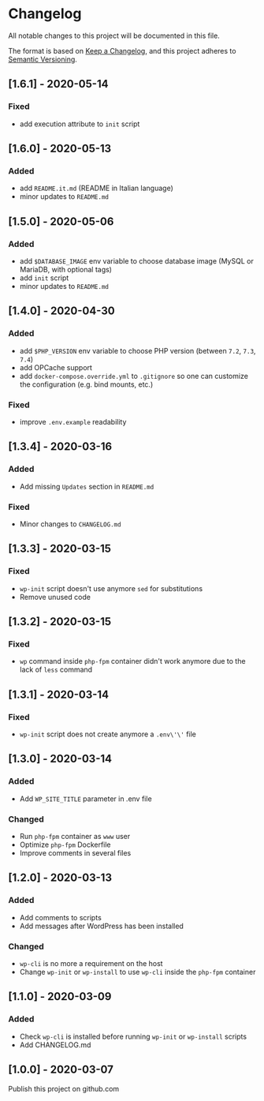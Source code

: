 Changelog
===
 
All notable changes to this project will be documented in this file.

The format is based on [Keep a Changelog](https://keepachangelog.com/en/1.0.0/),
and this project adheres to [Semantic Versioning](https://semver.org/spec/v2.0.0.html).

## [1.6.1] - 2020-05-14
### Fixed
- add execution attribute to `init` script

## [1.6.0] - 2020-05-13
### Added
- add `README.it.md` (README in Italian language)
- minor updates to `README.md` 

## [1.5.0] - 2020-05-06
### Added
- add `$DATABASE_IMAGE` env variable to choose database image (MySQL or MariaDB, with optional tags)
- add `init` script
- minor updates to `README.md` 

## [1.4.0] - 2020-04-30
### Added
- add `$PHP_VERSION` env variable to choose PHP version (between `7.2`, `7.3`, `7.4`)
- add OPCache support
- add `docker-compose.override.yml` to `.gitignore` so one can
  customize the configuration (e.g. bind mounts, etc.)
### Fixed
- improve `.env.example` readability

## [1.3.4] - 2020-03-16
### Added
- Add missing `Updates` section in `README.md`
### Fixed
- Minor changes to `CHANGELOG.md`

## [1.3.3] - 2020-03-15
### Fixed
- `wp-init` script doesn't use anymore `sed` for substitutions
- Remove unused code

## [1.3.2] - 2020-03-15
### Fixed
- `wp` command inside `php-fpm` container didn't work anymore due to the lack of `less` command

## [1.3.1] - 2020-03-14
### Fixed
- `wp-init` script does not create anymore a `.env\'\'` file

## [1.3.0] - 2020-03-14
### Added
- Add `WP_SITE_TITLE` parameter in .env file
### Changed
- Run `php-fpm` container as `www` user
- Optimize `php-fpm` Dockerfile
- Improve comments in several files

## [1.2.0] - 2020-03-13
### Added
- Add comments to scripts
- Add messages after WordPress has been installed 
### Changed
- `wp-cli` is no more a requirement on the host
- Change `wp-init` or `wp-install` to use `wp-cli` inside the `php-fpm` container 

## [1.1.0] - 2020-03-09
### Added
- Check `wp-cli` is installed before running `wp-init` or `wp-install` scripts
- Add CHANGELOG.md

## [1.0.0] - 2020-03-07

Publish this project on github.com
